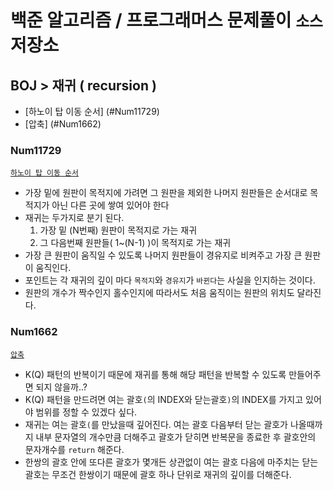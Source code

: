 # 백준 알고리즘 / 프로그래머스 문제풀이 `소스` 저장소
## BOJ > 재귀 ( recursion )
* [하노이 탑 이동 순서] (#Num11729)
* [압축] (#Num1662)

### Num11729
[`하노이 탑 이동 순서`](https://www.acmicpc.net/problem/11729)
* 가장 밑에 원판이 목적지에 가려면 그 원판을 제외한 나머지 원판들은 순서대로 목적지가 아닌 다른 곳에 쌓여 있어야 한다
* 재귀는 두가지로 분기 된다.
    1. 가장 밑 (N번째) 원판이 목적지로 가는 재귀
    2. 그 다음번째 원판들( 1~(N-1) )이 목적지로 가는 재귀
* 가장 큰 원판이 움직일 수 있도록 나머지 원판들이 경유지로 비켜주고 가장 큰 원판이 움직인다.
* 포인트는 각 재귀의 깊이 마다 `목적지`와 `경유지`가 `바뀐다`는 사실을 인지하는 것이다.
* 원판의 개수가 짝수인지 홀수인지에 따라서도 처음 움직이는 원판의 위치도 달라진다.

### Num1662
[`압축`](https://www.acmicpc.net/problem/1662)
* K(Q) 패턴의 반복이기 때문에 재귀를 통해 해당 패턴을 반복할 수 있도록 만들어주면 되지 않을까..?
* K(Q) 패턴을 만드려면 여는 괄호`(`의 INDEX와 닫는괄호`)`의 INDEX를 가지고 있어야 범위를 정할 수 있겠다 싶다.
* 재귀는 여는 괄호`(`를 만났을때 깊어진다. 여는 괄호 다음부터 닫는 괄호가 나올때까지 내부 문자열의 개수만큼 더해주고 괄호가 닫히면 반복문을 종료한 후 
  괄호안의 문자개수를 `return` 해준다.
* 한쌍의 괄호 안에 또다른 괄호가 몇개든 상관없이 여는 괄호 다음에 마주치는 닫는 괄호는 무조건 한쌍이기 때문에 괄호 하나 단위로 재귀의 깊이를 더해준다.